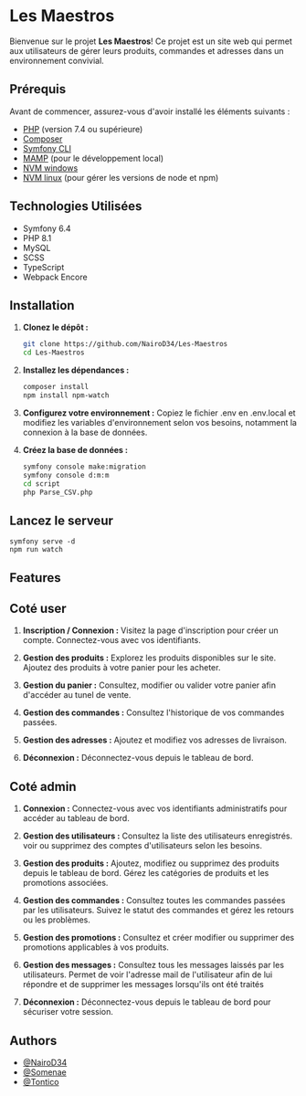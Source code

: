 # Les Maestros

Bienvenue sur le projet **Les Maestros**! Ce projet est un site web qui permet aux utilisateurs de gérer leurs produits, commandes et adresses dans un environnement convivial.

## Prérequis

Avant de commencer, assurez-vous d'avoir installé les éléments suivants :

- [PHP](https://www.php.net/downloads) (version 7.4 ou supérieure)
- [Composer](https://getcomposer.org/download/)
- [Symfony CLI](https://symfony.com/download)
- [MAMP](https://www.mamp.info/en/) (pour le développement local)
- [NVM windows](https://github.com/coreybutler/nvm-windows)
- [NVM linux](https://github.com/nvm-sh/nvm) (pour gérer les versions de node et npm)

## Technologies Utilisées

- Symfony 6.4
- PHP 8.1
- MySQL
- SCSS
- TypeScript
- Webpack Encore

## Installation

1. **Clonez le dépôt :**

   ```bash
   git clone https://github.com/NairoD34/Les-Maestros
   cd Les-Maestros

2. **Installez les dépendances :**

    ```bash
    composer install
    npm install npm-watch

3. **Configurez votre environnement :**
Copiez le fichier .env en .env.local et modifiez les variables d'environnement selon vos besoins, notamment la connexion à la base de données.

4. **Créez la base de données :**
    ```bash
    symfony console make:migration
    symfony console d:m:m
    cd script
    php Parse_CSV.php
    ```
    

## Lancez le serveur
    symfony serve -d
    npm run watch
## Features

## Coté user
1. **Inscription / Connexion :**
    Visitez la page d'inscription pour créer un compte.
    Connectez-vous avec vos identifiants.

2. **Gestion des produits :**
    Explorez les produits disponibles sur le site.
    Ajoutez des produits à votre panier pour les acheter.

3. **Gestion du panier :**
    Consultez, modifier ou valider votre panier afin d'accéder au tunel de vente.

4. **Gestion des commandes :**
    Consultez l'historique de vos commandes passées.

5. **Gestion des adresses :**
    Ajoutez et modifiez vos adresses de livraison.

6. **Déconnexion :**
    Déconnectez-vous depuis le tableau de bord.

## Coté admin

1. **Connexion :**
    Connectez-vous avec vos identifiants administratifs pour accéder au tableau de bord.

2. **Gestion des utilisateurs :**
    Consultez la liste des utilisateurs enregistrés.
    voir ou supprimez des comptes d'utilisateurs selon les besoins.

3. **Gestion des produits :**
    Ajoutez, modifiez ou supprimez des produits depuis le tableau de bord.
    Gérez les catégories de produits et les promotions associées.

4. **Gestion des commandes :**
    Consultez toutes les commandes passées par les utilisateurs.
    Suivez le statut des commandes et gérez les retours ou les problèmes.
    
5. **Gestion des promotions :**
    Consultez et créer modifier ou supprimer des promotions applicables à vos produits.

6. **Gestion des messages :**
    Consultez tous les messages laissés par les utilisateurs.
    Permet de voir l'adresse mail de l'utilisateur afin de lui répondre et de supprimer    les messages lorsqu'ils ont été traités

7. **Déconnexion :**
    Déconnectez-vous depuis le tableau de bord pour sécuriser votre session.


## Authors

- [@NairoD34](https://www.github.com/NairoD34)
- [@Somenae](https://www.github.com/Somenae)
- [@Tontico](https://www.github.com/Tontico)


